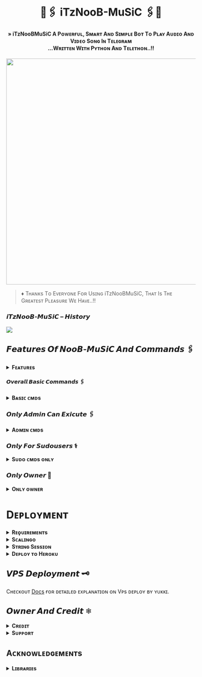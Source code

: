 <h1 align="center"><b>🍁🖇️ iTzNooB-MuSiC 🖇️🍁</b></h1>

<h4 align="center">» iTzNooBMuSiC A Pᴏᴡᴇʀғᴜʟ, Sᴍᴀʀᴛ Aɴᴅ Sɪᴍᴘʟᴇ Bᴏᴛ Tᴏ Pʟᴀʏ Aᴜᴅɪᴏ Aɴᴅ Vɪᴅᴇᴏ Sᴏɴɢ Iɴ Tᴇʟᴇɢʀᴀᴍ<br> ...Wʀɪᴛᴛᴇɴ Wɪᴛʜ Pʏᴛʜᴏɴ Aɴᴅ Tᴇʟᴇᴛʜᴏɴ..!!</h4>

<p align="center"><a href="https://t.me/ITZVIR99"><img src="https://graph.org/file/bd9de4e5c1689925fdb0c.jpg" width="600"></a></p>


> ♦ Tʜᴀɴᴋs Tᴏ Eᴠᴇʀʏᴏɴᴇ Fᴏʀ Usɪɴɢ iTzNooBMuSiC, Tʜᴀᴛ Is Tʜᴇ Gʀᴇᴀᴛᴇsᴛ Pʟᴇᴀsᴜʀᴇ Wᴇ Hᴀᴠᴇ..!!

### 𝙞𝙏𝙯𝙉𝙤𝙤𝘽-𝙈𝙪𝙎𝙞𝘾 – 𝙃𝙞𝙨𝙩𝙤𝙧𝙮

<a href="https://t.me/RANA_societyyyy"><img src="https://img.shields.io/badge/Join-Subscribe%20Support-blue.svg?style=for-the-badge&logo=Telegram"></a>


## 𝙁𝙚𝙖𝙩𝙪𝙧𝙚𝙨 𝙊𝙛 𝙉𝙤𝙤𝘽-𝙈𝙪𝙎𝙞𝘾 𝘼𝙣𝙙 𝘾𝙤𝙢𝙢𝙖𝙣𝙙𝙨 🖇️

<details>
<summary><b>Fᴇᴀᴛᴜʀᴇs</b></summary>
<br>

- Thumbnail Support
- Audio And Video
- Gban User
- Showing track names when skipping
- Youtube, Local playback support
- Settings panel
- Control with buttons
- Userbot auto join
- Channel Music Play
- Keyboard selection support for youtube play
- Lyrics Scrapper
- Unlimited Queue
- Broadcast Bot
- Statistic Collector
- Block / Unblock (restrict user for using your bot)
</details>

#### 𝙊𝙫𝙚𝙧𝙖𝙡𝙡 𝘽𝙖𝙨𝙞𝙘 𝘾𝙤𝙢𝙢𝙖𝙣𝙙𝙨 🖇️

<details>
<summary><b>Bᴀsɪᴄ ᴄᴍᴅs</b></summary>
<br>

- `/play <song name>` - play song you requested
- `/playlist` - Show now playing list
- `/song <song name>` - download songs you want quickly
- `/search <query>` - search videos on youtube with details
- `/vsong <song name>` - download videos you want quickly
- `/lyric <song name>` - lyrics scrapper
- `/vk <song name>` - generate song without download
</details>

### 𝙊𝙣𝙡𝙮 𝘼𝙙𝙢𝙞𝙣 𝘾𝙖𝙣 𝙀𝙭𝙞𝙘𝙪𝙩𝙚 🖇️

<details>
<summary><b>Aᴅᴍɪɴ ᴄᴍᴅs</b></summary>
<br>

- `/player` - open music player settings panel
- `/pause` - pause song play
- `/resume` - resume song play
- `/skip` - play next song
- `/end` - stop music play
- `/ping` - check the bot ping status
- `/auth` - authorized people to access the admin commands
- `/deauth` - deauthorized people to access the admin commands
</details>

### 𝙊𝙣𝙡𝙮 𝙁𝙤𝙧 𝙎𝙪𝙙𝙤𝙪𝙨𝙚𝙧𝙨 ⚕️

<details>
<summary><b>Sᴜᴅᴏ ᴄᴍᴅs ᴏɴʟʏ</b></summary>
<br>

- `/broadcast` - order the assistant to leave all groups
- `/gban` - gban user
</details>
    
### 𝙊𝙣𝙡𝙮 𝙊𝙬𝙣𝙚𝙧 🍁

<details>
<summary><b>Oɴʟʏ ᴏᴡɴᴇʀ</b></summary>
<br>

- `/broadcast` - send a broadcast message from the bot
- `/block` - block people for using your bot
- `/unblock` - unblock people you blocked for using your bot
- `/blocklist` - show the list of all people who's blocked for using your bot
</details>


</details>

# Dᴇᴘʟᴏʏᴍᴇɴᴛ


<details>
<summary><b>Rᴇǫᴜɪʀᴇᴍᴇɴᴛs</b></summary>
<br>
    
- [Pʏᴛʜᴏɴ𝟹.𝟿](https://www.python.org/downloads/release/python-390/)
- [Tᴇʟᴇɢʀᴀᴍ ᴀᴘɪ ᴋᴇʏ](https://docs.pyrogram.org/intro/setup#api-keys)
- [Tᴇʟᴇɢʀᴀᴍ ʙᴏᴛ ᴛᴏᴋᴇɴ](https://t.me/botfather)
- [Mᴏɴɢᴏᴅʙ URI](https://telegra.ph/How-To-get-Mongodb-URI-04-06)
- [Sᴛʀɪɴɢ sᴇssɪᴏɴ](https://t.me/StringFatherBot)
    
</details>

<details>
<summary><b>Sᴄᴀʟɪɴɢᴏ</b></summary>
<br>
Nᴏᴡ Yᴏᴜ Cᴀɴ Dᴇᴘʟᴏʏ NooB-MuSiC Oɴ Sᴄᴀʟɪɴɢᴏ. 
        
<p align="center"><a href="https://my.scalingo.com/deploy?template=https://github.com/Sahilxopp/Noobxmusic"> <img src="https://cdn.scalingo.com/deploy/button.svg" width="220" height="38.45"/></a></p>
    
</details>

<details>
<summary><b>Sᴛʀɪɴɢ Sᴇssɪᴏɴ</b></summary>
<br>
    
> Yᴏᴜ'ʟʟ ɴᴇᴇᴅ ᴀ `API_ID` & `API_HASH` ɪɴ ᴏʀᴅᴇʀ ᴛᴏ ɢᴇɴᴇʀᴀᴛᴇ ᴘʏʀᴏɢʀᴀᴍ sᴇssɪᴏɴ. 
> Aʟᴡᴀʏs ʀᴇᴍᴇʙᴇʀ ᴛᴏ ᴜsᴇ ɢᴏᴏᴅ ᴀᴘɪ ᴄᴏᴍʙᴏ ᴇʟsᴇ ʏᴏᴜʀ ᴀᴄᴄᴏᴜɴᴛ ᴄᴏᴜʟᴅ ʙᴇ ᴅᴇʟᴇᴛᴇᴅ.

<h4> Gᴇɴᴇʀᴀᴛᴇ sᴇssɪᴏɴ ᴠɪᴀ ʀᴇᴘʟ: </h4>    
<p><a href="https://replit.com/@AssadAli/String-Session-Generator"><img src="https://img.shields.io/badge/Generate%20On%20Repl-blueviolet?style=for-the-badge&logo=appveyor" width="200""/></a></p>

<h4> Gᴇɴᴇʀᴀᴛᴇ sᴇssɪᴏɴ ᴠɪᴀ ᴛᴇʟᴇɢʀᴀᴍ sᴛʀɪɴɢ-ɢᴇɴ ʙᴏᴛ: </h4>    
<p><a href="https://t.me/Session_Generator_Robot"><img src="https://img.shields.io/badge/TG%20String%20Gen%20Bot-blueviolet?style=for-the-badge&logo=Telegram" width="200""/></a></p>
    
</details>

<details>
<summary><b>Dᴇᴘʟᴏʏ ᴛᴏ Hᴇʀᴏᴋᴜ</b></summary>
<br>

> Hᴇʀᴏᴋᴜ ʜᴀs ᴛᴡᴏ ᴠᴀʀs [ `HEROKU_API_KEY` & `HEROKU_APP_NAME` ] ғᴏʀ ᴜᴘᴅᴀᴛᴇʀ ᴛᴏ ᴡᴏʀᴋ. 
> Bʏ sᴇᴛᴛɪɴɢ ᴛʜᴏsᴇ ᴛᴡᴏ ᴠᴀʀs ʏᴏᴜ ᴄᴀɴ ɢᴇᴛ ʟᴏɢs ᴏғ ʏᴏᴜʀ ʜᴇʀᴏᴋᴜ ᴀᴘᴘ, sᴇᴛ ᴠᴀʀ, ᴇᴅɪᴛ ᴠᴀʀ, ᴅᴇʟᴇᴛᴇ ᴠᴀʀs , ᴄʜᴇᴄᴋ ᴅʏɴᴏ ᴜsᴀɢᴇ ᴀɴᴅ ᴜᴘᴅᴀᴛᴇ ʙᴏᴛ. 
> Tʜᴏsᴇ ᴛᴡᴏ ᴠᴀʀs ᴀʀᴇ ɴᴏᴛ ᴍᴀɴᴅᴀᴛᴏʀʏ, ʏᴏᴜ ᴄᴀɴ ʟᴇᴀᴠᴇ ᴛʜᴇᴍ ʙʟᴀɴᴋ ᴛᴏᴏ. 
    
<h4> Cʟɪᴄᴋ Tʜᴇ Bᴜᴛᴛᴏɴ Bᴇʟᴏᴡ Tᴏ Dᴇᴘʟᴏʏ Oɴ Hᴇʀᴏᴋᴜ</h4>    
<p><a href="https://dashboard.heroku.com/new?template=https://github.com/Sahilxopp/Noobxmusic"><img src="https://img.shields.io/badge/Deploy%20To%20Heroku-red?style=for-the-badge&logo=heroku" width="200"/></a></p>
</details>

## 𝙑𝙋𝙎 𝘿𝙚𝙥𝙡𝙤𝙮𝙢𝙚𝙣𝙩 🗝

Cʜᴇᴄᴋᴏᴜᴛ [Docs](https://notreallyshikhar.gitbook.io/yukkimusicbot/deployment/local-hosting-or-vps) ғᴏʀ ᴅᴇᴛᴀɪʟᴇᴅ ᴇxᴘʟᴀɴᴀᴛɪᴏɴ ᴏɴ Vᴘs ᴅᴇᴘʟᴏʏ ʙʏ ʏᴜᴋᴋɪ. 

## 𝙊𝙬𝙣𝙚𝙧 𝘼𝙣𝙙 𝘾𝙧𝙚𝙙𝙞𝙩 ❄ 

<details>
<summary><b>Cʀᴇᴅɪᴛ</b></summary>
<br>

## Sᴘᴇᴄɪᴀʟ Cʀᴇᴅɪᴛ

- [Sᴀʜɪʟ](https://github.com/Sahilxopp)
</details>

<details>
<summary><b>Sᴜᴘᴘᴏʀᴛ</b></summary>
<br>

## 🎗 𝙎𝙪𝙥𝙥𝙤𝙧𝙩 
<a href="https://t.me/RANA_societyyyy"><img src="https://img.shields.io/badge/Join-Telegram%20Channel-red.svg?logo=Telegram"></a>
<a href="https://t.me/Yaade_teri"><img src="https://img.shields.io/badge/Join-Telegram%20Group-blue.svg?logo=telegram"></a>

</details>


## Aᴄᴋɴᴏᴡʟᴇᴅɢᴇᴍᴇɴᴛs

<details>
<summary><b>Lɪʙʀᴀʀɪᴇs</b></summary>
<br>

Tʜᴀɴᴋs ᴛᴏ ᴀʟʟ ᴏғ ʏᴏᴜ ғᴏʀ ᴜsɪɴɢ ᴀɴᴅ ᴍᴀᴋɪɴɢ NooBMuSiC :

- [Pyrogram](https://github.com/pyrogram/pyrogram)
- [Py-Tgcalls](https://github.com/pytgcalls/pytgcalls)
</details>
